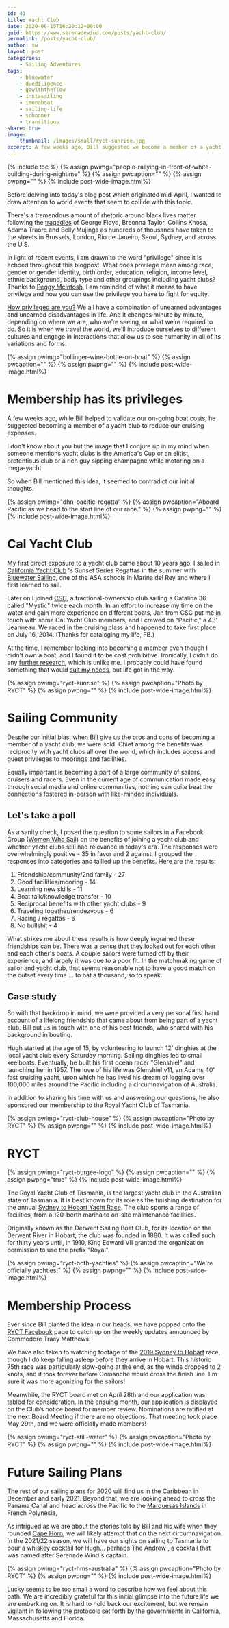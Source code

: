 ```yaml
---
id: 41
title: Yacht Club
date: 2020-06-15T16:20:12+00:00
guid: https://www.serenadewind.com/posts/yacht-club/
permalink: /posts/yacht-club/
author: sw
layout: post
categories:
    - Sailing Adventures
tags:
    - bluewater
    - duediligence
    - gowiththeflow
    - instasailing
    - imonaboat
    - sailing-life
    - schooner
    - transitions
share: true
image:
    thumbnail: /images/small/ryct-sunrise.jpg 
excerpt: A few weeks ago, Bill suggested we become a member of a yacht club to cut down on our cruising expenses. The image that I conjure up when someone mentions yacht clubs is an elitist club. However, we have come to learn that they come in all shapes and sizes. 
---
```

{% include toc %}
{% assign pwimg="people-rallying-in-front-of-white-building-during-nightime" %}
{% assign pwcaption="" %}
{% assign pwpng="" %}
{% include post-wide-image.html%}

Before delving into today's blog post which originated mid-April, I wanted to draw attention to world events that seem to collide with this topic.

There's a tremendous amount of rhetoric around black lives matter following the [tragedies](https://www.vox.com/2020/6/12/21285244/black-lives-matter-global-protests-george-floyd-uk-belgium) of George Floyd, Breonna Taylor, Collins Khosa, Adama Traore and Belly Mujinga as hundreds of thousands have taken to the streets in Brussels, London, Rio de Janeiro, Seoul, Sydney, and across the U.S.

In light of recent events, I am drawn to the word "privilege" since it is echoed throughout this blogpost. What does privilege mean among race, gender or gender identity, birth order, education, religion, income level, ethnic background, body type and other groupings including yacht clubs? Thanks to [Peggy McIntosh](https://www.ted.com/talks/peggy_mcintosh_how_to_recognize_your_white_privilege_and_use_it_to_fight_inequality?language=en "How to recognize your white privilege"), I am reminded of what it means to have privilege and how you can use the privilege you have to fight for equity.

[How privileged are you?](https://www.buzzfeed.com/regajha/how-privileged-are-you) We all have a combination of unearned advantages and unearned disadvantages in life. And it changes minute by minute, depending on where we are, who we’re seeing, or what we’re required to do. So it is when we travel the world, we'll introduce ourselves to different cultures and engage in interactions that allow us to see humanity in all of its variations and forms. 

{% assign pwimg="bollinger-wine-bottle-on-boat" %}
{% assign pwcaption="" %}
{% assign pwpng="" %}
{% include post-wide-image.html%}

# Membership has its privileges

A few weeks ago, while Bill helped to validate our on-going boat costs, he suggested becoming a member of a yacht club to reduce our cruising expenses.

I don't know about you but the image that I conjure up in my mind when someone mentions yacht clubs is the America's Cup or an elitist, pretentious club or a rich guy sipping champagne while motoring on a mega-yacht.

So when Bill mentioned this idea, it seemed to contradict our initial thoughts.

{% assign pwimg="dhn-pacific-regatta" %}
{% assign pwcaption="Aboard Pacific as we head to the start line of our race." %}
{% assign pwpng="" %}
{% include post-wide-image.html%}

# Cal Yacht Club

My first direct exposure to a yacht club came about 10 years ago. I sailed in [California Yacht Club](http://www.calyachtclub.com/) 's Sunset Series Regattas in the summer with [Bluewater Sailing](https://bluewatersailing.com/), one of the ASA schools in Marina del Rey and where I first learned to sail.

Later on I joined [CSC](http://www.californiasailingcoop.org/index.html), a fractional-ownership club sailing a Catalina 36 called "Mystic" twice each month. In an effort to increase my time on the water and gain more experience on different boats, Jan from CSC put me in touch with some Cal Yacht Club members, and I crewed on "Pacific," a 43' Jeanneau. We raced in the cruising class and happened to take first place on July 16, 2014. (Thanks for cataloging my life, FB.)

At the time, I remember looking into becoming a member even though I didn't own a boat, and I found it to be cost prohibitive. Ironically, I didn't do any [further research](https://www.yachtworld.com/research/how-to-find-the-right-yacht-club/), which is unlike me. I probably could have found something that would [suit my needs](https://www.investopedia.com/articles/wealth-management/121115/finding-right-yacht-club-quick-guide.asp), but life got in the way.

{% assign pwimg="ryct-sunrise" %}
{% assign pwcaption="Photo by RYCT" %}
{% assign pwpng="" %}
{% include post-wide-image.html%}


# Sailing Community

Despite our initial bias, when Bill give us the pros and cons of becoming a member of a yacht club, we were sold. Chief among the benefits was reciprocity with yacht clubs all over the world, which includes access and guest privileges to moorings and facilities.

Equally important is becoming a part of a large community of sailors, cruisers and racers. Even in the current age of communication made easy through social media and online communities, nothing can quite beat the connections fostered in-person with like-minded individuals.

## Let's take a poll

As a sanity check, I posed the question to some sailors in a Facebook Group ([Women Who Sail](https://www.facebook.com/WomenWhoSail/)) on the benefits of joining a yacht club and whether yacht clubs still had relevance in today's era. The responses were overwhelmingly positive - 35 in favor and 2 against. I grouped the responses into categories and tallied up the benefits. Here are the results:

1.  Friendship/community/2nd family - 27
2.  Good facilities/mooring - 14
3.  Learning new skills - 11
4.  Boat talk/knowledge transfer - 10
5.  Reciprocal benefits with other yacht clubs - 9
6.  Traveling together/rendezvous - 6
7.  Racing / regattas - 6
8.  No bullshit - 4

What strikes me about these results is how deeply ingrained these friendships can be. There was a sense that they looked out for each other and each other's boats. A couple sailors were turned off by their experience, and largely it was due to a poor fit. In the matchmaking game of sailor and yacht club, that seems reasonable not to have a good match on the outset every time ... to bat a thousand, so to speak.

## Case study

So with that backdrop in mind, we were provided a very personal first hand account of a lifelong friendship that came about from being part of a yacht club. Bill put us in touch with one of his best friends, who shared with his background in boating.

Hugh started at the age of 15, by volunteering to launch 12' dinghies at the local yacht club every Saturday morning. Sailing dinghies led to small keelboats. Eventually, he built his first ocean racer "Glenshiel" and launching her in 1957. The love of his life was Glenshiel v11, an Adams 40' fast cruising yacht, upon which he has lived his dream of logging over 100,000 miles around the Pacific including a circumnavigation of Australia.

In addition to sharing his time with us and answering our questions, he also sponsored our membership to the Royal Yacht Club of Tasmania.

{% assign pwimg="ryct-club-house" %}
{% assign pwcaption="Photo by RYCT" %}
{% assign pwpng="" %}
{% include post-wide-image.html%}


# RYCT

{% assign pwimg="ryct-burgee-logo" %}
{% assign pwcaption="" %}
{% assign pwpng="true" %}
{% include post-wide-image.html%}


The Royal Yacht Club of Tasmania, is the largest yacht club in the Australian state of Tasmania. It is best known for its role as the finishing destination for the annual [Sydney to Hobart Yacht Race](https://rolexsydneyhobart.com/). The club sports a range of facilities, from a 120-berth marina to on-site maintenance facilities.

Originally known as the Derwent Sailing Boat Club, for its location on the Derwent River in Hobart, the club was founded in 1880. It was called such for thirty years until, in 1910, King Edward VII granted the organization permission to use the prefix "Royal".

{% assign pwimg="ryct-both-yachties" %}
{% assign pwcaption="We're officially yachties!" %}
{% assign pwpng="" %}
{% include post-wide-image.html%}


# Membership Process

Ever since Bill planted the idea in our heads, we have popped onto the [RYCT Facebook](https://www.facebook.com/RoyalYachtClubTasmania/) page to catch up on the weekly updates announced by Commodore Tracy Matthews.

We have also taken to watching footage of the [2019 Sydney to Hobart](https://www.youtube.com/watch?v=ueVM-6PuHr0) race, though I do keep falling asleep before they arrive in Hobart. This historic 75th race was particularly slow-going at the end, as the winds dropped to 2 knots, and it took forever before Comanche would cross the finish line. I'm sure it was more agonizing for the sailors!

Meanwhile, the RYCT board met on April 28th and our application was tabled for consideration. In the ensuing month, our application is displayed on the Club’s notice board for member review. Nominations are ratified at the next Board Meeting if there are no objections. That meeting took place May 29th, and we were officially made members!

{% assign pwimg="ryct-still-water" %}
{% assign pwcaption="Photo by RYCT" %}
{% assign pwpng="" %}
{% include post-wide-image.html%}


# Future Sailing Plans

The rest of our sailing plans for 2020 will find us in the Caribbean in December and early 2021. Beyond that, we are looking ahead to cross the Panama Canal and head across the Pacific to the [Marquesas Islands](https://www.yachtingworld.com/cruising/how-to-sail-across-the-pacific-119196) in French Polynesia,

As intrigued as we are about the stories told by Bill and his wife when they rounded [Cape Horn](/posts/project-slocum-part-4/), we will likely attempt that on the next circumnavigation. In the 2021/22 season, we will have our sights on sailing to Tasmania to pour a whiskey cocktail for Hugh... perhaps [The Andrew](/posts/happy-birthday/) , a cocktail that was named after Serenade Wind's captain.

{% assign pwimg="ryct-hms-australia" %}
{% assign pwcaption="Photo by RYCT" %}
{% assign pwpng="" %}
{% include post-wide-image.html%}

Lucky seems to be too small a word to describe how we feel about this path. We are incredibly grateful for this initial glimpse into the future life we are embarking on. It is hard to hold back our excitement, but we remain vigilant in following the protocols set forth by the governments in California, Massachusetts and Florida.
